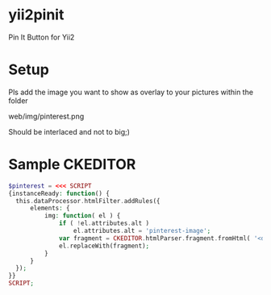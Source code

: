 yii2pinit
=========

Pin It Button for Yii2


Setup
=====

Pls add the image you want to show as overlay to your pictures within the folder

web/img/pinterest.png

Should be interlaced and not to big;)

Sample CKEDITOR
===============

```php
$pinterest = <<< SCRIPT
{instanceReady: function() {
  this.dataProcessor.htmlFilter.addRules({
      elements: {
          img: function( el ) {
              if ( !el.attributes.alt )
                  el.attributes.alt = 'pinterest-image';
              var fragment = CKEDITOR.htmlParser.fragment.fromHtml( '<div class="pinterest-image">'+el.getOuterHtml()+'</div>' );
              el.replaceWith(fragment);
          }
      }
  });          
}}
SCRIPT;
```
